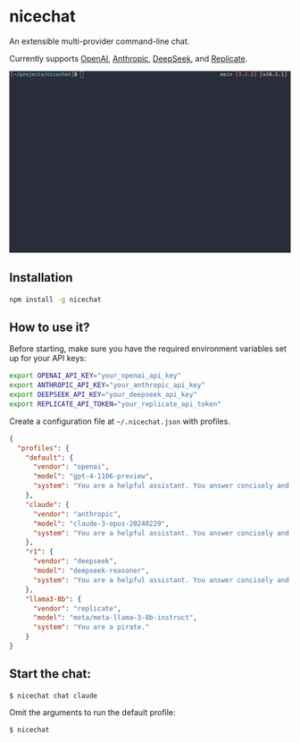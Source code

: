 # nicechat

An extensible multi-provider command-line chat.

Currently supports [OpenAI](https://platform.openai.com/docs/models), [Anthropic](https://docs.anthropic.com/en/docs/about-claude/models/overview), [DeepSeek](https://api-docs.deepseek.com/), and [Replicate](https://replicate.com/collections/language-models).

![Demo GIF](./media/intro.gif)

## Installation

```bash
npm install -g nicechat
```

## How to use it?

Before starting, make sure you have the required environment variables set up for your API keys:

```bash
export OPENAI_API_KEY="your_openai_api_key"
export ANTHROPIC_API_KEY="your_anthropic_api_key"
export DEEPSEEK_API_KEY="your_deepseek_api_key"
export REPLICATE_API_TOKEN="your_replicate_api_token"
```

Create a configuration file at `~/.nicechat.json` with profiles.

```json
{
  "profiles": {
    "default": {
      "vendor": "openai",
      "model": "gpt-4-1106-preview",
      "system": "You are a helpful assistant. You answer concisely and to the point."
    },
    "claude": {
      "vendor": "anthropic",
      "model": "claude-3-opus-20240229",
      "system": "You are a helpful assistant. You answer concisely and to the point."
    },
    "r1": {
      "vendor": "deepseek",
      "model": "deepseek-reasoner",
      "system": "You are a helpful assistant. You answer concisely and to the point."
    },
    "llama3-8b": {
      "vendor": "replicate",
      "model": "meta/meta-llama-3-8b-instruct",
      "system": "You are a pirate."
    }
}
```

## Start the chat:

```
$ nicechat chat claude
```

Omit the arguments to run the default profile:

```
$ nicechat
```
